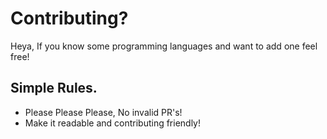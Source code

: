 # Contributing?
Heya, If you know some programming languages and want to add one feel free!
## Simple Rules.
- Please Please Please, No invalid PR's!
- Make it readable and contributing friendly!